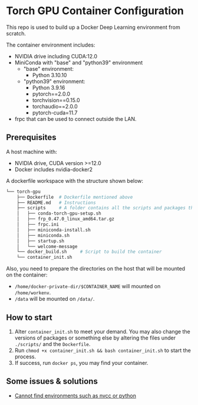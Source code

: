 # Torch GPU Container Configuration

This repo is used to build up a Docker Deep Learning environment from scratch.

The container environment includes:

* NVIDIA drive including CUDA:12.0
* MiniConda with "base" and "python39" environment
    * "base" environment:
        * Python 3.10.10
    * "python39" environment:
        * Python 3.9.16
        * pytorch==2.0.0
        * torchvision==0.15.0
        * torchaudio==2.0.0
        * pytorch-cuda=11.7
* frpc that can be used to connect outside the LAN.

## Prerequisites
A host machine with:
* NVIDIA drive, CUDA version >=12.0
* Docker includes nvidia-docker2

A dockerfile workspace with the structure shown below:
```bash
└── torch-gpu
    ├── Dockerfile	# Dockerfile mentioned above
    ├── README.md	# Instructions
    ├── scripts		# A folder contains all the scripts and packages that will be copied into the container
    │   ├── conda-torch-gpu-setup.sh
    │   ├── frp_0.47.0_linux_amd64.tar.gz
    │   ├── frpc.ini
    │   ├── miniconda-install.sh
    │   ├── miniconda.sh
    │   ├── startup.sh
    │   └── welcome-message
    └── docker_build.sh		# Script to build the container
    └── container_init.sh
```

Also, you need to prepare the directories on the host that will be mounted on the container:
* `/home/docker-private-dir/$CONTAINER_NAME` will mounted on `/home/workenv`.
* `/data` will be mounted on `/data/`.

## How to start

1. Alter `container_init.sh` to meet your demand. You may also change the versions of packages or something else by altering the files under `./scripts/` and the `Dockerfile`.
2. Run `chmod +x container_init.sh && bash container_init.sh` to start the process.
3. If success, run `docker ps`, you may find your container.


## Some issues & solutions

* [Cannot find environments such as nvcc or python](https://stackoverflow.com/questions/69788652/why-does-path-differ-when-i-connect-to-my-docker-container-with-ssh-or-with-exec)




